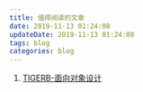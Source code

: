 ```yaml
---
title: 值得阅读的文章
date: 2019-11-13 01:24:08
updateDate: 2019-11-13 01:24:08
tags: blog
categories: blog
---
```

1. [TIGERB-面向对象设计](https://mp.weixin.qq.com/s/VIkxGIq6l5BeWDsv4hC7rQ)